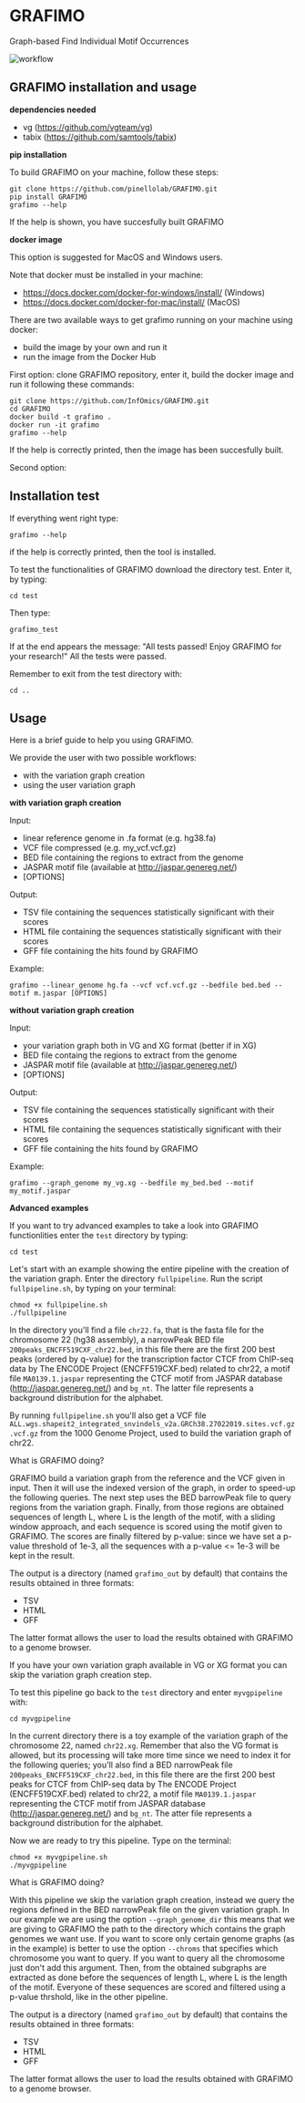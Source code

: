 # GRAFIMO
Graph-based Find Individual Motif Occurrences

![workflow](https://user-images.githubusercontent.com/51021763/66830153-1a0f9c00-ef55-11e9-9702-fa6ba0f2cf61.png)

## GRAFIMO installation and usage
**dependencies needed**
- vg (https://github.com/vgteam/vg)
- tabix (https://github.com/samtools/tabix)

**pip installation**

To build GRAFIMO on your machine, follow these steps:
```
git clone https://github.com/pinellolab/GRAFIMO.git
pip install GRAFIMO
grafimo --help
```

If the help is shown, you have succesfully built GRAFIMO

**docker image**

This option is suggested for MacOS and Windows users.

Note that docker must be installed in your machine:
- https://docs.docker.com/docker-for-windows/install/ (Windows)
- https://docs.docker.com/docker-for-mac/install/ (MacOS)

There are two available ways to get grafimo running on your machine using docker:
- build the image by your own and run it
- run the image from the Docker Hub

First option:
 clone GRAFIMO repository, enter it, build the docker image and run it following these commands:
 ```
 git clone https://github.com/InfOmics/GRAFIMO.git
 cd GRAFIMO
 docker build -t grafimo .
 docker run -it grafimo
 grafimo --help
 ```
 If the help is correctly printed, then the image has been succesfully built.
 
 Second option:
  

## Installation test
 If everything went right type:
 ```
 grafimo --help
 ```
 if the help is correctly printed, then the tool is installed.

 To test the functionalities of GRAFIMO download the directory test.
 Enter it, by typing:
 ```
 cd test
 ```

 Then type:
 ```
 grafimo_test
 ```
If at the end appears the message:
"All tests passed! Enjoy GRAFIMO for your research!"
All the tests were passed.

Remember to exit from the test directory with:
```
cd ..
```

## Usage

Here is a brief guide to help you using GRAFIMO.

We provide the user with two possible workflows:
- with the variation graph creation
- using the user variation graph

**with variation graph creation**

Input:
- linear reference genome in .fa format (e.g. hg38.fa)
- VCF file compressed (e.g. my_vcf.vcf.gz)
- BED file containing the regions to extract from the genome
- JASPAR motif file (available at http://jaspar.genereg.net/)
- [OPTIONS]

Output:
- TSV file containing the sequences statistically significant with their scores
- HTML file containing the sequences statistically significant with their scores
- GFF file containing the hits found by GRAFIMO

Example:

```
grafimo --linear_genome hg.fa --vcf vcf.vcf.gz --bedfile bed.bed --motif m.jaspar [OPTIONS]
```

**without variation graph creation**

Input:
- your variation graph both in VG and XG format (better if in XG)
- BED file containg the regions to extract from the genome
- JASPAR motif file (available at http://jaspar.genereg.net/)
- [OPTIONS]

Output:
- TSV file containing the sequences statistically significant with their scores
- HTML file containing the sequences statistically significant with their scores
- GFF file containing the hits found by GRAFIMO

Example:
```
grafimo --graph_genome my_vg.xg --bedfile my_bed.bed --motif my_motif.jaspar
```

**Advanced examples**

If you want to try advanced examples to take a look into GRAFIMO functionlities
enter the ```test``` directory by typing:
```
cd test
```

Let's start with an example showing the entire pipeline with the creation of the variation graph.
Enter the directory ```fullpipeline```.
Run the script ```fullpipeline.sh```, by typing on your terminal:
```
chmod +x fullpipeline.sh
./fullpipeline
```

In the directory you'll find a file ```chr22.fa```, that is the fasta file for the chromosome 22 
(hg38 assembly), a narrowPeak BED file ```200peaks_ENCFF519CXF_chr22.bed```, in this file
there are the first 200 best peaks (ordered by q-value) for the transcription factor
CTCF from ChIP-seq data by The ENCODE Project (ENCFF519CXF.bed) related to chr22, a 
motif file ```MA0139.1.jaspar``` representing the CTCF motif from JASPAR database 
(http://jaspar.genereg.net/) and ```bg_nt```. The
latter file represents a background distribution for the alphabet.
 
By running ```fullpipeline.sh``` you'll also get a VCF file ```ALL.wgs.shapeit2_integrated_snvindels_v2a.GRCh38.27022019.sites.vcf.gz.vcf.gz```
from the 1000 Genome Project, used to build the variation graph of chr22.

What is GRAFIMO doing?

GRAFIMO build a variation graph from the reference and the VCF given in input. Then
it will use the indexed version of the graph, in order to speed-up the following queries.
The next step uses the BED barrowPeak file to query regions from the variation graph.
Finally, from those regions are obtained sequences of length L, where L is the length of 
the motif, with a sliding window approach, and each sequence is scored using the motif
given to GRAFIMO.
The scores are finally filtered by p-value: since we have set a p-value threshold of 1e-3,
all the sequences with a p-value <= 1e-3 will be kept in the result.

The output is a directory (named ```grafimo_out``` by default) that contains the results
obtained in three formats:
 - TSV
 - HTML
 - GFF
 
The latter format allows the user to load the results obtained with GRAFIMO to a genome
browser.


If you have your own variation graph available in VG or XG format you can skip
the variation graph creation step.

To test this pipeline go back to the ```test``` directory and enter ```myvgpipeline```
with:
```
cd myvgpipeline
```
In the current directory there is a toy example of the variation graph of the chromosome 22,
named ```chr22.xg```. Remember that also the VG format is allowed, but its
processing will take more time since we need to index it for the following queries;
you'll also find a BED narrowPeak file ```200peaks_ENCFF519CXF_chr22.bed```, in this file
there are the first 200 best peaks for CTCF from ChIP-seq data by The ENCODE
Project (ENCFF519CXF.bed) related to chr22, a motif file ```MA0139.1.jaspar``` 
representing the CTCF motif from JASPAR database (http://jaspar.genereg.net/) and 
```bg_nt```. The atter file represents a background distribution for the alphabet.

Now we are ready to try this pipeline. Type on the terminal:
```
chmod +x myvgpipeline.sh
./myvgpipeline
```

What is GRAFIMO doing?

With this pipeline we skip the variation graph creation, instead we query the 
regions defined in the BED narrowPeak file on the given variation graph.
In our example we are using the option ```--graph_genome_dir``` this means that 
we are giving to GRAFIMO the path to the directory which contains the 
graph genomes we want use. If you want to score only certain genome graphs 
(as in the example) is better to use the option ```--chroms``` that specifies 
which chromosome you want to query. If you want to query all the chromosome just
don't add this argument.
Then, from the obtained subgraphs are extracted as done before the sequences of 
length L, where L is the length of the motif. Everyone of these sequences are scored and 
filtered using a p-value thrshold, like in the other pipeline.

The output is a directory (named ```grafimo_out``` by default) that contains the results
obtained in three formats:
 - TSV
 - HTML
 - GFF
 
The latter format allows the user to load the results obtained with GRAFIMO to a genome
browser.
